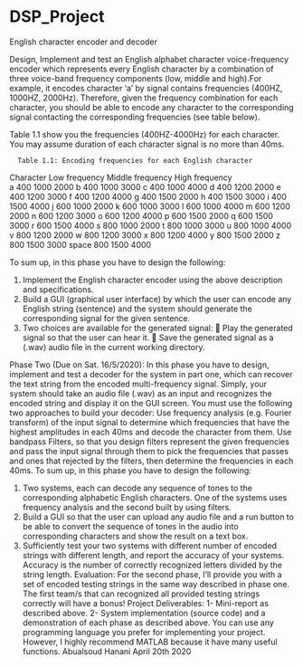 # DSP_Project
English character encoder and decoder

Design, Implement and test an English alphabet character voice-frequency encoder which represents every English character by a 
combination of three voice-band frequency components (low, middle and high).For example, it encodes character ‘a’ by signal contains
frequencies (400HZ, 1000HZ, 2000Hz).
Therefore, given the frequency combination for each character, you should be able to encode any character to the corresponding signal 
contacting the corresponding frequencies (see table below).

Table 1.1 show you the frequencies (400HZ-4000Hz) for each character. 
You may assume duration of each character signal is no more than 40ms.

      Table 1.1: Encoding frequencies for each English character
Character   Low frequency          Middle frequency        High frequency  
a           400                      1000                   2000
b           400                      1000                   3000
c           400                      1000                   4000
d           400                      1200                   2000 
e           400                      1200                   3000
f           400                      1200                   4000 
g           400                      1500                   2000
h           400                      1500                   3000 
i           400                      1500                   4000
j           600                      1000                   2000
k           600                      1000                   3000
l           600                      1000                   4000 
m           600                      1200                   2000
n           600                      1200                   3000 
o           600                      1200                   4000
p           600                      1500                   2000 
q           600                      1500                   3000
r           600                      1500                   4000 
s           800                      1000                   2000
t           800                      1000                   3000 
u           800                      1000                   4000
v           800                      1200                   2000 
w           800                      1200                   3000
x           800                      1200                   4000 
y           800                      1500                   2000
z           800                      1500                   3000 
space       800                      1500                   4000


To sum up, in this phase you have to design the following:
1. Implement the English character encoder using the above description and specifications.
2. Build a GUI (graphical user interface) by which the user can encode any English string (sentence) 
and the system should generate the corresponding signal for the given sentence.
3. Two choices are available for the generated signal:
 Play the generated signal so that the user can hear it.
 Save the generated signal as a (.wav) audio file in the current working directory.


Phase Two (Due on Sat. 16/5/2020):
In this phase you have to design, implement and test a decoder for the system in part one, which can recover the text string from the encoded multi-frequency signal. Simply,
your system should take an audio file (.wav) as an input and recognizes the encoded string and display it on the GUI screen.
You must use the following two approaches to build your decoder:
Use frequency analysis (e.g. Fourier transform) of the input signal to determine which frequencies that have the highest amplitudes in each 40ms and decode the character from them.
Use bandpass Filters, so that you design filters represent the given frequencies and pass the input signal through them to pick the frequencies that passes and ones that rejected by the filters, then determine the frequencies in each 40ms.
To sum up, in this phase you have to design the following:
1. Two systems, each can decode any sequence of tones to the corresponding alphabetic English characters. One of the systems uses frequency analysis and the second built by using filters.
2. Build a GUI so that the user can upload any audio file and a run button to be able to convert the sequence of tones in the audio into corresponding characters and show the result on a text box.
3. Sufficiently test your two systems with different number of encoded strings with different length, and report the accuracy of your systems. Accuracy is the number of correctly recognized letters divided by the string length.
Evaluation:
For the second phase, I’ll provide you with a set of encoded testing strings in the same way described in phase one. The first team/s that can recognized all provided testing strings correctly will have a bonus!
Project Deliverables:
1- Mini-report as described above.
2- System implementation (source code) and a demonstration of each phase as described above.
You can use any programming language you prefer for implementing your project. However, I highly recommend MATLAB because it have many useful functions.
Abualsoud Hanani
April 20th 2020
